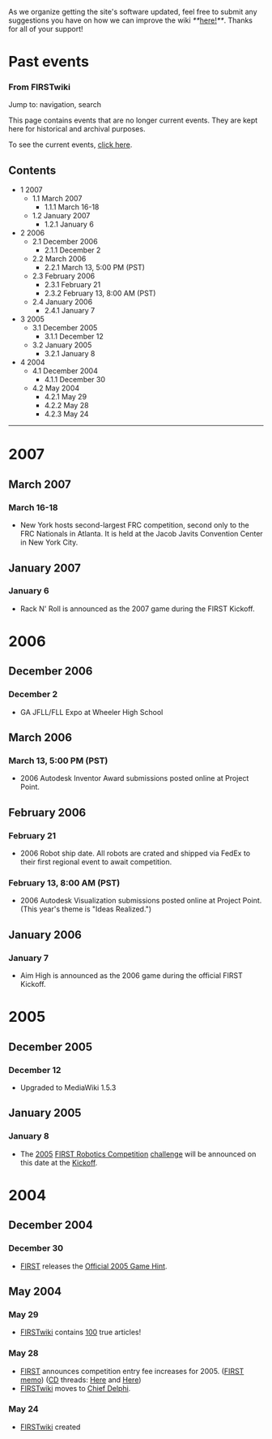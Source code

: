 As we organize getting the site's software updated, feel free to submit any
suggestions you have on how we can improve the wiki
_**_[here!](/index.php/User:Hallry/Suggestions "User:Hallry/Suggestions"
)_**_. Thanks for all of your support!

# Past events

### From FIRSTwiki

Jump to: navigation, search

This page contains events that are no longer current events. They are kept
here for historical and archival purposes.

To see the current events, [click here](/index.php/Current_events "Current
events" ).

## Contents

  * 1 2007
    * 1.1 March 2007
      * 1.1.1 March 16-18
    * 1.2 January 2007
      * 1.2.1 January 6
  * 2 2006
    * 2.1 December 2006
      * 2.1.1 December 2
    * 2.2 March 2006
      * 2.2.1 March 13, 5:00 PM (PST)
    * 2.3 February 2006
      * 2.3.1 February 21
      * 2.3.2 February 13, 8:00 AM (PST)
    * 2.4 January 2006
      * 2.4.1 January 7
  * 3 2005
    * 3.1 December 2005
      * 3.1.1 December 12
    * 3.2 January 2005
      * 3.2.1 January 8
  * 4 2004
    * 4.1 December 2004
      * 4.1.1 December 30
    * 4.2 May 2004
      * 4.2.1 May 29
      * 4.2.2 May 28
      * 4.2.3 May 24  
---  
  

#  2007


##  March 2007


###  March 16-18

  * New York hosts second-largest FRC competition, second only to the FRC Nationals in Atlanta. It is held at the Jacob Javits Convention Center in New York City. 


##  January 2007


###  January 6

  * Rack N' Roll is announced as the 2007 game during the FIRST Kickoff. 


#  2006


##  December 2006


###  December 2

  * GA JFLL/FLL Expo at Wheeler High School 


##  March 2006


###  March 13, 5:00 PM (PST)

  * 2006 Autodesk Inventor Award submissions posted online at Project Point. 


##  February 2006


###  February 21

  * 2006 Robot ship date. All robots are crated and shipped via FedEx to their first regional event to await competition. 


###  February 13, 8:00 AM (PST)

  * 2006 Autodesk Visualization submissions posted online at Project Point. (This year's theme is "Ideas Realized.") 


##  January 2006


###  January 7

  * Aim High is announced as the 2006 game during the official FIRST Kickoff. 


#  2005


##  December 2005


###  December 12

  * Upgraded to MediaWiki 1.5.3 


##  January 2005


###  January 8

  * The [2005](/index.php/Untitled_2005_game "Untitled 2005 game" ) [FIRST Robotics Competition](/index.php/FIRST_Robotics_Competition "FIRST Robotics Competition" ) [challenge](/index.php/Game "Game" ) will be announced on this date at the [Kickoff](/index.php/Kickoff "Kickoff" ). 


#  2004


##  December 2004


###  December 30

  * [FIRST](/index.php/FIRST "FIRST" ) releases the [Official 2005 Game Hint](/index.php/Official_2005_Game_Hint "Official 2005 Game Hint" ). 


##  May 2004


###  May 29

  * [FIRSTwiki](/index.php/FIRSTwiki "FIRSTwiki" ) contains [100](/index.php/Special:Statistics "Special:Statistics" ) true articles! 


###  May 28

  * [FIRST](/index.php/FIRST "FIRST" ) announces competition entry fee increases for 2005. ([FIRST memo](http://www.usfirst.org/robotics/2005/regfeememo.htm "http://www.usfirst.org/robotics/2005/regfeememo.htm" )) ([CD](/index.php/Chief_Delphi "Chief Delphi" ) threads: [Here](http://www.chiefdelphi.com/forums/showthread.php?threadid=28820 "http://www.chiefdelphi.com/forums/showthread.php?threadid=28820" ) and [Here](http://www.chiefdelphi.com/forums/showthread.php?threadid=28828 "http://www.chiefdelphi.com/forums/showthread.php?threadid=28828" )) 
  * [FIRSTwiki](/index.php/FIRSTwiki "FIRSTwiki" ) moves to [Chief Delphi](/index.php/Chief_Delphi "Chief Delphi" ). 


### May 24

  * [FIRSTwiki](/index.php/FIRSTwiki "FIRSTwiki" ) created 

